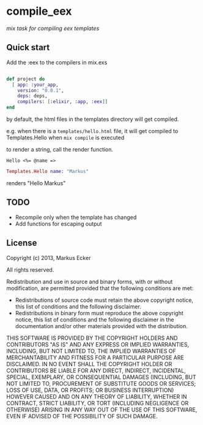 compile_eex
================================

*mix task for compiling eex templates*


Quick start
-------------------------

Add the :eex to the compilers in mix.exs
```elixir

def project do
  [ app: :your_app,
    version: "0.0.1",
    deps: deps,
    compilers: [:elixir, :app, :eex]]
end

```

by default, the html files in the templates directory will get compiled.

e.g. when there is a ``` templates/hello.html ``` file, it will get compiled to Templates.Hello when  ``` mix compile ``` is executed

to render a string, call the render function.

```
Hello <%= @name =>
```
```elixir 
Templates.Hello name: "Markus" 
```
renders "Hello Markus"

TODO
-------------------------
- Recompile only when the template has changed
- Add functions for escaping output

License
-------------------------
Copyright (c) 2013, Markus Ecker

All rights reserved.

Redistribution and use in source and binary forms, with or without modification, are permitted provided that the following conditions are met:

- Redistributions of source code must retain the above copyright notice, this list of conditions and the following disclaimer.
- Redistributions in binary form must reproduce the above copyright notice, this list of conditions and the following disclaimer in the documentation and/or other materials provided with the distribution.

THIS SOFTWARE IS PROVIDED BY THE COPYRIGHT HOLDERS AND CONTRIBUTORS "AS IS" AND ANY EXPRESS OR IMPLIED WARRANTIES, INCLUDING, BUT NOT LIMITED TO, THE IMPLIED WARRANTIES OF MERCHANTABILITY AND FITNESS FOR A PARTICULAR PURPOSE ARE DISCLAIMED. IN NO EVENT SHALL THE COPYRIGHT HOLDER OR CONTRIBUTORS BE LIABLE FOR ANY DIRECT, INDIRECT, INCIDENTAL, SPECIAL, EXEMPLARY, OR CONSEQUENTIAL DAMAGES (INCLUDING, BUT NOT LIMITED TO, PROCUREMENT OF SUBSTITUTE GOODS OR SERVICES; LOSS OF USE, DATA, OR PROFITS; OR BUSINESS INTERRUPTION) HOWEVER CAUSED AND ON ANY THEORY OF LIABILITY, WHETHER IN CONTRACT, STRICT LIABILITY, OR TORT (INCLUDING NEGLIGENCE OR OTHERWISE) ARISING IN ANY WAY OUT OF THE USE OF THIS SOFTWARE, EVEN IF ADVISED OF THE POSSIBILITY OF SUCH DAMAGE.



